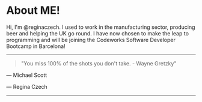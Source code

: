 # About ME!
Hi, I'm @reginaczech. I used to work in the manufacturing sector, producing beer and helping the UK go round. I have now chosen to make the leap to programming and will be joining the Codeworks Software Developer Bootcamp in Barcelona!


---
> "You miss 100% of the shots you don't take. - Wayne Gretzky"

— Michael Scott

— Regina Czech

---

